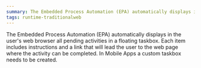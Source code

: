 ```yaml
---
summary: The Embedded Process Automation (EPA) automatically displays in the user's web browser all pending activities in a floating taskbox.
tags: runtime-traditionalweb
---
```


The Embedded Process Automation (EPA) automatically displays in the user's web browser all pending activities in a floating taskbox. Each item includes instructions and a link that will lead the user to the web page where the activity can be completed. In Mobile Apps a custom taskbox needs to be created.
